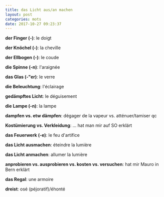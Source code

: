```yaml
---
title: das Licht aus/an machen
layout: post
categories: mots
date: 2017-10-27 09:23:37
---
```


**der Finger (-)**: le doigt

**der Knöchel (-)**: la cheville

**der Ellbogen (-)**: le coude

**die Spinne (-n)**: l'araignée

**das Glas (-"er)**: le verre

**die Beleuchtung**: l'éclairage

**gedämpftes Licht**: le déguisement

**die Lampe (-n)**: la lampe

**dampfen vs. etw dämpfen**: dégager de la vapeur vs. atténuer/tamiser qc

**Kostümierung vs. Verkleidung**: ... hat man mir auf SO erklärt

**das Feuerwerk (-e)**: le feu d'artifice

**das Licht ausmachen**: éteindre la lumière

**das Licht anmachen**: allumer la lumière

**anprobieren vs. ausprobieren vs. kosten vs. versuchen**: hat mir Mauro in Bern erklärt

**das Regal**: une armoire

**dreist**: osé (péjoratif)/éhonté
